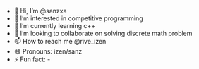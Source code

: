 - 👋 Hi, I’m @sanzxa
- 👀 I’m interested in competitive programming
- 🌱 I’m currently learning c++
- 💞️ I’m looking to collaborate on solving discrete math problem
- 📫 How to reach me @rive_izen
- 😄 Pronouns: izen/sanz
- ⚡ Fun fact: -

<!---
sanzxa/sanzxa is a ✨ special ✨ repository because its `README.md` (this file) appears on your GitHub profile.
You can click the Preview link to take a look at your changes.
--->
